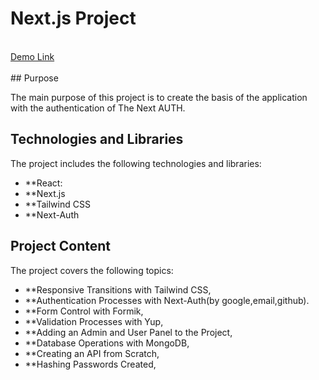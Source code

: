 # Next.js Project
<br/>
<a href="https://nextecom-dusky.vercel.app">Demo Link <a/> <br/>

<br/>
## Purpose

The main purpose of this project is to create the basis of the application with the authentication of The Next AUTH.

## Technologies and Libraries

The project includes the following technologies and libraries:
- **React:
- **Next.js
- **Tailwind CSS
- **Next-Auth

## Project Content

The project covers the following topics:

- **Responsive Transitions with Tailwind CSS,
- **Authentication Processes with Next-Auth(by google,email,github).
- **Form Control with Formik,
- **Validation Processes with Yup,
- **Adding an Admin and User Panel to the Project,
- **Database Operations with MongoDB,
- **Creating an API from Scratch,
- **Hashing Passwords Created,
